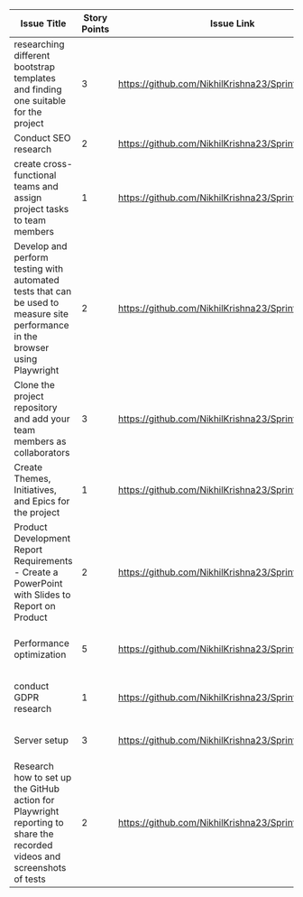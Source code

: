 | Issue Title | Story Points | Issue Link | Status | Assigned To | Assigned On | Completed On | Category | Status Notes |
| --- | --- | --- | --- | --- | --- | --- | --- | --- |
| researching different bootstrap templates and finding one suitable for the project | 3 | https://github.com/NikhilKrishna23/Sprint1/issues/1 | Completed | sassank | 2023-04-01 | - | Feature | found a template |
| Conduct SEO research | 2 | https://github.com/NikhilKrishna23/Sprint1/issues/2 | Completed | Nikhil | 2023-04-02 | - | Feature |  researched on seo |
| create cross-functional teams and assign project tasks to team members | 1 | https://github.com/NikhilKrishna23/Sprint1/issues/3 | Completed | Nikhil | 2023-04-03 | 2023-04-04 | Bug | tasks assigned |
| Develop and perform testing with automated tests that can be used to measure site performance in the browser using Playwright | 2 | https://github.com/NikhilKrishna23/Sprint1/issues/4 | In Progress  | sassank | 2023-04-04 | - | Docs | created tests yet to integrate |
| Clone the project repository and add your team members as collaborators | 3 | https://github.com/NikhilKrishna23/Sprint1/issues/5 | Completed | Nikhil | 2023-04-05 | - | Devops Task | cloned repo |
| Create Themes, Initiatives, and Epics for the project | 1 | https://github.com/NikhilKrishna23/Sprint1/issues/6 | Completed | Nikhil | 2023-04-06 | 2023-04-07 | Docs | Added content |
| Product Development Report Requirements - Create a PowerPoint with Slides to Report on Product | 2 | https://github.com/NikhilKrishna23/Sprint1/issues/7 | completed | sassank | 2023-04-07 | - | Bug | Investigating issue with form submission |
| Performance optimization | 5 | https://github.com/NikhilKrishna23/Sprint1/issues/8 | In Progress | Developer B | 2023-04-08 | - | Feature | Profiling site and optimizing code |
|conduct GDPR research| 1 | https://github.com/NikhilKrishna23/Sprint1/issues/9 | Completed |Nikhil | 2023-04-09 | 2023-04-10 | Docs | Added content for privacy policy page |
| Server setup | 3 | https://github.com/NikhilKrishna23/Sprint1/issues/10 | In Review | Developer B | 2023-04-10 | - | Devops Task | Configuring server for deployment |
| Research how to set up the GitHub action for Playwright reporting to share the recorded videos and screenshots of tests | 2 | https://github.com/NikhilKrishna23/Sprint1/issues/11 | In Progress | sassank| 2023-04-11 | - | Bug | bugs|
